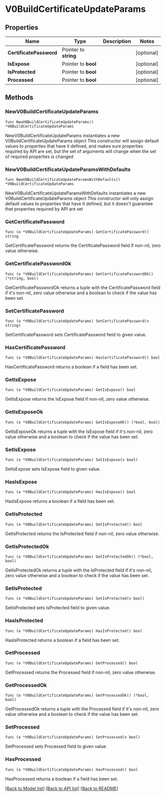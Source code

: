 # V0BuildCertificateUpdateParams

## Properties

Name | Type | Description | Notes
------------ | ------------- | ------------- | -------------
**CertificatePassword** | Pointer to **string** |  | [optional] 
**IsExpose** | Pointer to **bool** |  | [optional] 
**IsProtected** | Pointer to **bool** |  | [optional] 
**Processed** | Pointer to **bool** |  | [optional] 

## Methods

### NewV0BuildCertificateUpdateParams

`func NewV0BuildCertificateUpdateParams() *V0BuildCertificateUpdateParams`

NewV0BuildCertificateUpdateParams instantiates a new V0BuildCertificateUpdateParams object
This constructor will assign default values to properties that have it defined,
and makes sure properties required by API are set, but the set of arguments
will change when the set of required properties is changed

### NewV0BuildCertificateUpdateParamsWithDefaults

`func NewV0BuildCertificateUpdateParamsWithDefaults() *V0BuildCertificateUpdateParams`

NewV0BuildCertificateUpdateParamsWithDefaults instantiates a new V0BuildCertificateUpdateParams object
This constructor will only assign default values to properties that have it defined,
but it doesn't guarantee that properties required by API are set

### GetCertificatePassword

`func (o *V0BuildCertificateUpdateParams) GetCertificatePassword() string`

GetCertificatePassword returns the CertificatePassword field if non-nil, zero value otherwise.

### GetCertificatePasswordOk

`func (o *V0BuildCertificateUpdateParams) GetCertificatePasswordOk() (*string, bool)`

GetCertificatePasswordOk returns a tuple with the CertificatePassword field if it's non-nil, zero value otherwise
and a boolean to check if the value has been set.

### SetCertificatePassword

`func (o *V0BuildCertificateUpdateParams) SetCertificatePassword(v string)`

SetCertificatePassword sets CertificatePassword field to given value.

### HasCertificatePassword

`func (o *V0BuildCertificateUpdateParams) HasCertificatePassword() bool`

HasCertificatePassword returns a boolean if a field has been set.

### GetIsExpose

`func (o *V0BuildCertificateUpdateParams) GetIsExpose() bool`

GetIsExpose returns the IsExpose field if non-nil, zero value otherwise.

### GetIsExposeOk

`func (o *V0BuildCertificateUpdateParams) GetIsExposeOk() (*bool, bool)`

GetIsExposeOk returns a tuple with the IsExpose field if it's non-nil, zero value otherwise
and a boolean to check if the value has been set.

### SetIsExpose

`func (o *V0BuildCertificateUpdateParams) SetIsExpose(v bool)`

SetIsExpose sets IsExpose field to given value.

### HasIsExpose

`func (o *V0BuildCertificateUpdateParams) HasIsExpose() bool`

HasIsExpose returns a boolean if a field has been set.

### GetIsProtected

`func (o *V0BuildCertificateUpdateParams) GetIsProtected() bool`

GetIsProtected returns the IsProtected field if non-nil, zero value otherwise.

### GetIsProtectedOk

`func (o *V0BuildCertificateUpdateParams) GetIsProtectedOk() (*bool, bool)`

GetIsProtectedOk returns a tuple with the IsProtected field if it's non-nil, zero value otherwise
and a boolean to check if the value has been set.

### SetIsProtected

`func (o *V0BuildCertificateUpdateParams) SetIsProtected(v bool)`

SetIsProtected sets IsProtected field to given value.

### HasIsProtected

`func (o *V0BuildCertificateUpdateParams) HasIsProtected() bool`

HasIsProtected returns a boolean if a field has been set.

### GetProcessed

`func (o *V0BuildCertificateUpdateParams) GetProcessed() bool`

GetProcessed returns the Processed field if non-nil, zero value otherwise.

### GetProcessedOk

`func (o *V0BuildCertificateUpdateParams) GetProcessedOk() (*bool, bool)`

GetProcessedOk returns a tuple with the Processed field if it's non-nil, zero value otherwise
and a boolean to check if the value has been set.

### SetProcessed

`func (o *V0BuildCertificateUpdateParams) SetProcessed(v bool)`

SetProcessed sets Processed field to given value.

### HasProcessed

`func (o *V0BuildCertificateUpdateParams) HasProcessed() bool`

HasProcessed returns a boolean if a field has been set.


[[Back to Model list]](../README.md#documentation-for-models) [[Back to API list]](../README.md#documentation-for-api-endpoints) [[Back to README]](../README.md)


